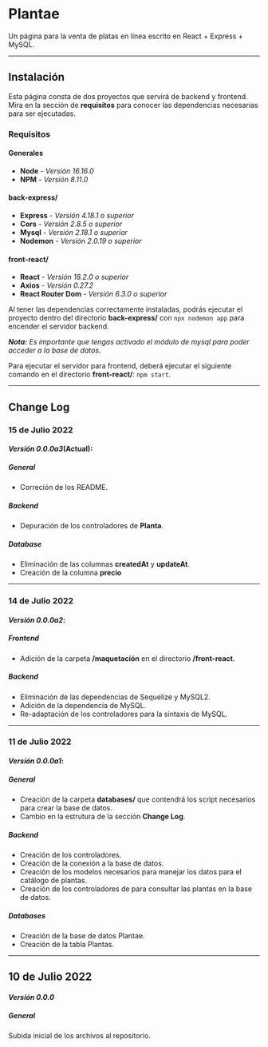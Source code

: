 <h1>Plantae</h1>
Un página para la venta de platas en línea escrito en React + Express + MySQL.

---
## Instalación
Esta página consta de dos proyectos que servirá de backend y frontend. Mira en la sección de **requisitos** para conocer las dependencias necesarias para ser ejecutadas.
### Requisitos
#### Generales
+ **Node** - _Versión 16.16.0_
+ **NPM** - _Versión 8.11.0_
#### back-express/
+ **Express** - _Versión 4.18.1 o superior_
+ **Cors** - _Versión 2.8.5 o superior_
+ **Mysql** - _Versión 2.18.1 o superior_
+ **Nodemon** - _Versión 2.0.19 o superior_
#### front-react/
+ **React** - _Versión 18.2.0 o superior_
+ **Axios** - _Versión 0.27.2_
+ **React Router Dom** - _Versión 6.3.0 o superior_

Al tener las dependencias correctamente instaladas, podrás ejecutar el proyecto dentro del directorio **back-express/** con ```npx nodemon app``` para encender el servidor backend.

***Nota:** Es importante que tengas activado el módulo de mysql para poder acceder a la base de datos.* 

Para ejecutar el servidor para frontend, deberá ejecutar el siguiente comando en el directorio **front-react/**: ```npm start```.

---

## Change Log

### 15 de Julio 2022
#### _Versión 0.0.0a3_(Actual):
##### General
+ Correción de los README.
##### Backend
+ Depuración de los controladores de **Planta**.
##### Database
+ Eliminación de las columnas **createdAt** y **updateAt**.
+ Creación de la columna **precio**

---

### 14 de Julio 2022
#### _Versión 0.0.0a2_:
##### Frontend
+ Adición de la carpeta **/maquetación** en el directorio **/front-react**.
##### Backend
+ Eliminación de las dependencias de Sequelize y MySQL2.
+ Adición de la dependencia de MySQL.
+ Re-adaptación de los controladores para la sintaxis de MySQL.

---

### 11 de Julio 2022
#### _Versión 0.0.0a1_:
##### General
+ Creación de la carpeta **databases/** que contendrá  los script necesarios para crear la base de datos.
+ Cambio en la estrutura de la sección **Change Log**.
##### Backend
+ Creación de los controladores.
+ Creación de la conexión a la base de datos.
+ Creación de los modelos necesarios para manejar los datos para el catálogo de plantas.
+ Creación de los controladores de para consultar las plantas en la base de datos.
##### Databases
+ Creación de la base de datos Plantae.
+ Creación de la tabla Plantas.

---

## 10 de Julio 2022
#### _Versión 0.0.0_
##### General
Subida inicial de los archivos al repositorio.
